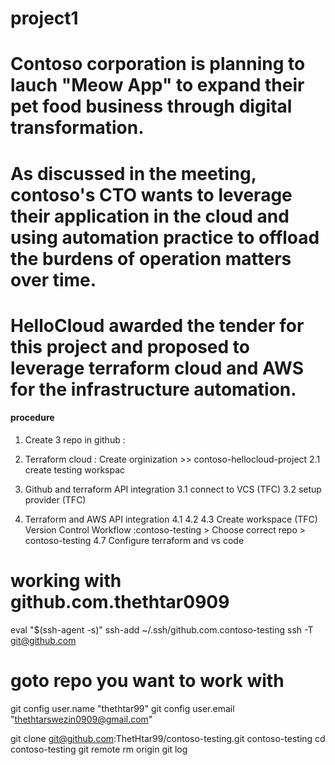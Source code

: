 # project1
# Contoso corporation is planning to lauch "Meow App" to expand their pet food business through digital transformation.
# As discussed in the meeting, contoso's CTO wants to leverage their application in the cloud and using automation practice to offload the burdens of operation matters over time.
# HelloCloud awarded the tender for this project and proposed to leverage terraform cloud and AWS for the infrastructure automation.

#### procedure
1. Create 3 repo in github : 
2. Terraform cloud : Create orginization >> contoso-hellocloud-project
 2.1 create testing workspac
3. Github and terraform API integration
 3.1 connect to VCS (TFC)
 3.2 setup provider (TFC)

4. Terraform and AWS API integration
 4.1 
 4.2
 4.3 Create workspace (TFC) 
   Version Control Workflow :contoso-testing > Choose correct repo > contoso-testing
 4.7 Configure terraform and vs code
  # working with github.com.thethtar0909
eval "$(ssh-agent -s)"
ssh-add ~/.ssh/github.com.contoso-testing
ssh -T git@github.com
 
  # goto repo you want to work with
git config user.name "thethtar99"
git config user.email "thethtarswezin0909@gmail.com"
  
   git clone git@github.com:ThetHtar99/contoso-testing.git contoso-testing
   cd contoso-testing
   git remote rm origin
   git log

